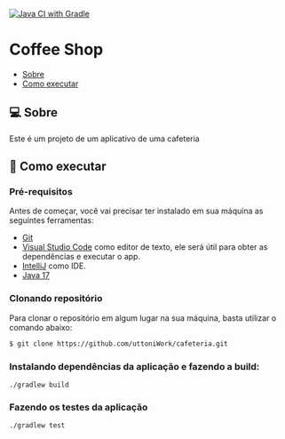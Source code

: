 [![Java CI with Gradle](https://github.com/uttoniWork/cafeteria/actions/workflows/gradle.yml/badge.svg)](https://github.com/uttoniWork/cafeteria/actions/workflows/gradle.yml)
# Coffee Shop

- [Sobre](#-sobre)
- [Como executar](#-como-executar)


## 💻 Sobre

Este é um projeto de um aplicativo de uma cafeteria


## 🚀 Como executar

### Pré-requisitos

Antes de começar, você vai precisar ter instalado em sua máquina as seguintes ferramentas:

* [Git](https://git-scm.com/)
* [Visual Studio Code](https://code.visualstudio.com/) como editor de texto, ele será útil para obter as dependências e executar o app.
* [IntelliJ](https://www.jetbrains.com/pt-br/idea/download/#section=windows) como IDE.
* [Java 17](https://www.oracle.com/java/technologies/javase/jdk17-archive-downloads.html)

### Clonando repositório

Para clonar o repositório em algum lugar na sua máquina, basta utilizar o comando abaixo:
```bash
$ git clone https://github.com/uttoniWork/cafeteria.git
```

### Instalando dependências da aplicação e fazendo a build:
```
./gradlew build
```

### Fazendo os testes da aplicação
```
./gradlew test
```
